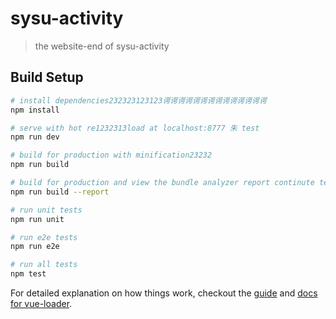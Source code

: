 # sysu-activity

> the website-end of sysu-activity

## Build Setup

``` bash
# install dependencies232323123123谔谔谔谔谔谔谔谔谔谔谔谔谔谔
npm install

# serve with hot re1232313load at localhost:8777 朱 test
npm run dev

# build for production with minification23232
npm run build

# build for production and view the bundle analyzer report continute test
npm run build --report

# run unit tests
npm run unit

# run e2e tests
npm run e2e

# run all tests
npm test
```

For detailed explanation on how things work, checkout the [guide](http://vuejs-templates.github.io/webpack/) and [docs for vue-loader](http://vuejs.github.io/vue-loader).
